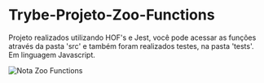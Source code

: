 # Trybe-Projeto-Zoo-Functions

Projeto realizados utilizando HOF's e Jest, você pode acessar as funções através da pasta 'src' e também foram realizados testes, na pasta 'tests'. Em linguagem Javascript.

![Nota Zoo Functions](https://user-images.githubusercontent.com/101866542/172714697-f8190482-a81d-4d09-9464-adfd68446246.png)
